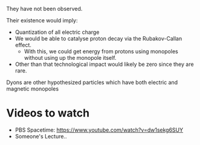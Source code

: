 They have not been observed.

Their existence would imply:
- Quantization of all electric charge
- We would be able to catalyse proton decay via the Rubakov-Callan effect.
	- With this, we could get energy from protons using monopoles without using up the monopole itself.
- Other than that technological impact would likely be zero since they are rare.

Dyons are other hypothesized particles which have both electric and magnetic monopoles

# Videos to watch
- PBS Spacetime: https://www.youtube.com/watch?v=dw1sekg6SUY
- Someone's Lecture..